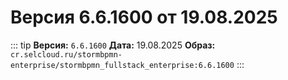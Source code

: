 # Версия 6.6.1600 от 19.08.2025

::: tip
**Версия:** `6.6.1600`
**Дата:** 19.08.2025
**Образ:** `cr.selcloud.ru/stormbpmn-enterprise/stormbpmn_fullstack_enterprise:6.6.1600`
:::
